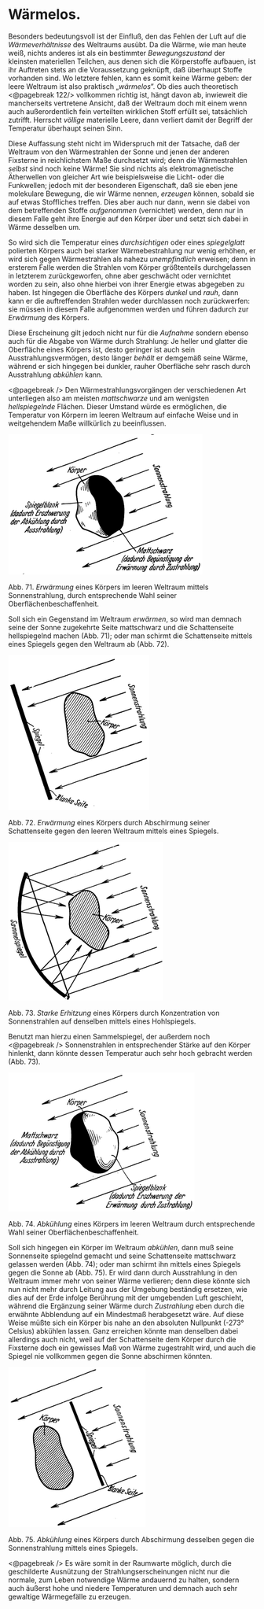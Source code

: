 Wärmelos.
=========

Besonders bedeutungsvoll ist der Einfluß, den das Fehlen der
Luft auf die *Wärmeverhältnisse* des Weltraums ausübt. Da
die Wärme, wie man heute weiß, nichts anderes ist als ein bestimmter
*Bewegungszustand* der kleinsten materiellen Teilchen, aus
denen sich die Körperstoffe aufbauen, ist ihr Auftreten stets an
die Voraussetzung geknüpft, daß überhaupt Stoffe vorhanden sind.
Wo letztere fehlen, kann es somit keine Wärme geben: der leere
Weltraum ist also praktisch „*wärmelos*”. Ob dies auch theoretisch
<@pagebreak 122/> vollkommen richtig ist, hängt davon ab, inwieweit die mancherseits
vertretene Ansicht, daß der Weltraum doch mit einem
wenn auch außerordentlich fein verteilten wirklichen Stoff erfüllt
sei, tatsächlich zutrifft. Herrscht *völlige* materielle Leere, dann
verliert damit der Begriff der Temperatur überhaupt seinen Sinn.

Diese Auffassung steht nicht im Widerspruch mit der Tatsache,
daß der Weltraum von den Wärmestrahlen der Sonne und
jenen der anderen Fixsterne in reichlichstem Maße durchsetzt wird;
denn die Wärmestrahlen *selbst* sind noch keine Wärme! Sie sind
nichts als elektromagnetische Ätherwellen von gleicher Art wie
beispielsweise die Licht- oder die Funkwellen; jedoch mit der besonderen
Eigenschaft, daß sie eben jene molekulare Bewegung,
die wir Wärme nennen, *erzeugen* können, sobald sie auf etwas
Stoffliches treffen. Dies aber auch nur dann, wenn sie dabei von
dem betreffenden Stoffe *aufgenommen* (vernichtet) werden, denn
nur in diesem Falle geht ihre Energie auf den Körper über und
setzt sich dabei in Wärme desselben um.

So wird sich die Temperatur eines *durchsichtigen* oder
eines *spiegelglatt* polierten Körpers auch bei starker Wärmebestrahlung
nur wenig erhöhen, er wird sich gegen Wärmestrahlen
als nahezu *unempfindlich* erweisen; denn in ersterem
Falle werden die Strahlen vom Körper größtenteils durchgelassen
in letzterem zurückgeworfen, ohne aber geschwächt oder vernichtet
worden zu sein, also ohne hierbei von ihrer Energie
etwas abgegeben zu haben. Ist hingegen die Oberfläche des
Körpers *dunkel* und *rauh*, dann kann er die auftreffenden
Strahlen weder durchlassen noch zurückwerfen: sie müssen in
diesem Falle aufgenommen werden und führen dadurch zur *Erwärmung* des Körpers.

Diese Erscheinung gilt jedoch nicht nur für die *Aufnahme*
sondern ebenso auch für die Abgabe von Wärme durch Strahlung:
Je heller und glatter die Oberfläche eines Körpers ist, desto
geringer ist auch sein Ausstrahlungsvermögen, desto länger *behält*
er demgemäß seine Wärme, während er sich hingegen bei
dunkler, rauher Oberfläche sehr rasch durch Ausstrahlung *abkühlen* kann.

<@pagebreak /> Den Wärmestrahlungsvorgängen der verschiedenen Art unterliegen
also am meisten *mattschwarze* und am wenigsten *hellspiegelnde* Flächen.
Dieser Umstand würde es ermöglichen, die Temperatur von Körpern im
leeren Weltraum auf einfache Weise und in weitgehendem Maße
willkürlich zu beeinflussen.

<div class="image right"><img alt="Erwärmung eines Körpers im leeren
Weltraum mittels Sonnenstrahlung" src="abb71.png"/>
<p>Abb. 71. <em>Erwärmung</em> eines Körpers im leeren
Weltraum mittels Sonnenstrahlung, durch entsprechende
Wahl seiner Oberflächenbeschaffenheit.</p></div>

Soll sich ein Gegenstand im Weltraum *erwärmen*, so wird man
demnach seine der Sonne zugekehrte Seite mattschwarz und die
Schattenseite hellspiegelnd machen (Abb. 71); oder man schirmt die
Schattenseite mittels eines Spiegels gegen den Weltraum ab (Abb. 72).

<div class="image left"><img alt="Erwärmung eines Körpers durch Abschirmung seiner Schattenseite
gegen den leeren Weltraum mittels eines Spiegels" src="abb72.png"/>
<p>Abb. 72. <em>Erwärmung</em> eines Körpers durch Abschirmung seiner Schattenseite
gegen den leeren Weltraum mittels eines Spiegels.</p></div>

<div class="image right"><img alt="Erhitzung eines Körpers durch Konzentration von
Sonnenstrahlen auf denselben mittels eines Hohlspiegels" src="abb73.png"/>
<p>Abb. 73. <em>Starke Erhitzung</em> eines Körpers durch Konzentration von
Sonnenstrahlen auf denselben mittels eines Hohlspiegels.</p></div>

Benutzt man hierzu einen Sammelspiegel, der außerdem noch
<@pagebreak /> Sonnenstrahlen in entsprechender Stärke auf den Körper hinlenkt,
dann könnte dessen Temperatur auch sehr hoch gebracht werden
(Abb. 73).

<div class="image left"><img alt="Abkühlung eines Körpers im leeren Weltraum" src="abb74.png"/>
<p>Abb. 74. <em>Abkühlung</em> eines Körpers im leeren
Weltraum durch entsprechende Wahl seiner Oberflächenbeschaffenheit.</p></div>

Soll sich hingegen ein Körper im Weltraum *abkühlen*, dann muß seine
Sonnenseite spiegelnd gemacht und seine Schattenseite mattschwarz
gelassen werden (Abb. 74); oder man schirmt ihn mittels eines
Spiegels gegen die Sonne ab (Abb. 75). Er wird dann durch Ausstrahlung
in den Weltraum immer mehr von seiner Wärme verlieren;
denn diese könnte sich nun nicht mehr durch Leitung aus der
Umgebung beständig ersetzen, wie dies auf der Erde infolge
Berührung mit der umgebenden Luft geschieht, während die Ergänzung
seiner Wärme durch *Zustrahlung* eben durch die erwähnte
Abblendung auf ein Mindestmaß herabgesetzt wäre. Auf diese Weise
müßte sich ein Körper bis nahe an den absoluten Nullpunkt
(-273° Celsius) abkühlen lassen. Ganz erreichen könnte man
denselben dabei allerdings auch nicht, weil auf der Schattenseite dem
Körper durch die Fixsterne doch ein gewisses Maß von Wärme zugestrahlt wird, und auch die
Spiegel nie vollkommen gegen die Sonne abschirmen könnten.

<div class="image left"><img alt="Abkühlung eines Körpers
durch Abschirmung desselben gegen die Sonnenstrahlung mittels eines Spiegels" src="abb75.png"/>
<p>Abb. 75. <em>Abkühlung</em> eines Körpers durch Abschirmung desselben gegen die
Sonnenstrahlung mittels eines Spiegels.</p></div>

<@pagebreak /> Es wäre somit in der Raumwarte möglich, durch die geschilderte
Ausnützung der Strahlungserscheinungen nicht nur die normale,
zum Leben notwendige Wärme andauernd zu halten, sondern
auch äußerst hohe und niedere Temperaturen und demnach
auch sehr gewaltige Wärmegefälle zu erzeugen.

